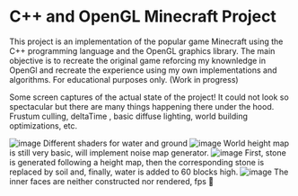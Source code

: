 # C++ and OpenGL Minecraft Project

This project is an implementation of the popular game Minecraft using the C++ programming language and the OpenGL graphics library. The main objective is to recreate the original game reforcing my knownledge in OpenGl and recreate the experience using my own implementations and algorithms. For educational purposes only. (Work in progress)

Some screen captures of the actual state of the project! 
It could not look so spectacular but there are many things happening there under the hood. Frustum culling, deltaTime , basic diffuse lighting, world building optimizations, etc.

![image](https://github.com/ch0pex/MinecraftGL/assets/78793330/81935146-e157-44fa-a4ee-3d6255a87131) 
Different shaders for water and ground
![image](https://github.com/ch0pex/MinecraftGL/assets/78793330/2ad924db-d608-4459-964a-a11e4ac353d0)
World height map is still very basic, will implement noise map generator. 
![image](https://github.com/ch0pex/MinecraftGL/assets/78793330/4c819ee9-e407-49a4-8b56-a8d993271a38) 
First, stone is generated following a height map, then the corresponding stone is replaced by soil and, finally, water is added to 60 blocks high. 
![image](https://github.com/ch0pex/MinecraftGL/assets/78793330/8a62a0cc-5cd3-480d-b3a4-2b52f9cb999a)
The inner faces are neither constructed nor rendered, fps 🚀
